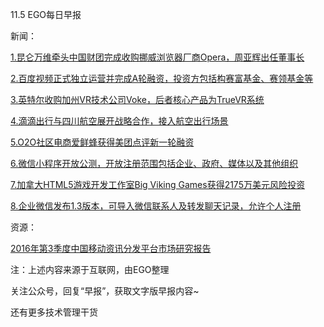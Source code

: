 11.5 EGO每日早报

新闻：

[1.昆仑万维牵头中国财团完成收购挪威浏览器厂商Opera，周亚辉出任董事长](http://www.techweb.com.cn/internet/2016-11-04/2426943.shtml)

[2.百度视频正式独立运营并完成A轮融资，投资方包括构赛富基金、赛领基金等](http://news.cnblogs.com/n/556482/)

[3.英特尔收购加州VR技术公司Voke，后者核心产品为TrueVR系统](http://36kr.com/p/5055811.html?ktm_source=feed)

[4.滴滴出行与四川航空展开战略合作，接入航空出行场景](http://www.sootoo.com/content/667606.shtml)

[5.O2O社区电商爱鲜蜂获得美团点评新一轮融资](http://www.techweb.com.cn/internet/2016-11-04/2426982.shtml)

[6.微信小程序开放公测，开放注册范围包括企业、政府、媒体以及其他组织](http://www.sootoo.com/content/667605.shtml)

[7.加拿大HTML5游戏开发工作室Big Viking Games获得2175万美元风险投资](http://36kr.com/p/5055804.html?ktm_source=feed)

[8.企业微信发布1.3版本，可导入微信联系人及转发聊天记录，允许个人注册](http://news.cnblogs.com/n/556470/)

资源：

[2016年第3季度中国移动资讯分发平台市场研究报告](http://www.bigdata-research.cn/content/201611/364.html)

注：上述内容来源于互联网，由EGO整理

关注公众号，回复“早报”，获取文字版早报内容~

还有更多技术管理干货
